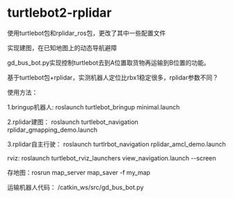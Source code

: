 # turtlebot2-rplidar

使用turtlebot包和rplidar_ros包，更改了其中一些配置文件

实现建图，在已知地图上的动态导航避障

gd_bus_bot.py实现控制turtlebot去到A位置取货物再运输到B位置的功能。

基于turtlebot包+rplidar，实测机器人定位比rbx1稳定很多，rplidar参数不同？

使用方法：

1.bringup机器人:
roslaunch turtlebot_bringup minimal.launch

2.rplidar建图：
roslaunch turtlebot_navigation rplidar_gmapping_demo.launch

3.rplidar自主行驶：
roslaunch turtlrbot_navigation rplidar_amcl_demo.launch 

rviz: roslaunch turtlebot_rviz_launchers view_navigation.launch --screen

存地图：rosrun map_server map_saver -f my_map

运输机器人代码：
/catkin_ws/src/gd_bus_bot.py
